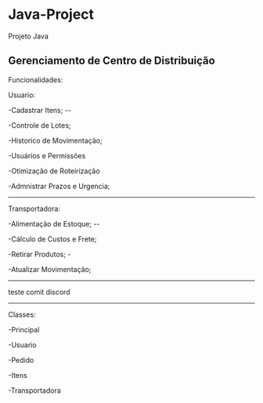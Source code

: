 # Java-Project

Projeto Java

Gerenciamento de Centro de Distribuição
-----------------------------------------------------------------------------------

Funcionalidades:

Usuario:

-Cadastrar Itens; --

-Controle de Lotes;

-Historico de Movimentação; 

-Usuários e Permissões

-Otimização de Roteirização

-Admnistrar Prazos e Urgencia;

-----------------------------------------------------------------------------------

Transportadora:

-Alimentação de Estoque; --

-Cálculo de Custos e Frete;

-Retirar Produtos; -

-Atualizar Movimentação;


---
teste comit discord

-----------------------------------------------------------------------------------

Classes:

-Principal

-Usuario

-Pedido

-Itens

-Transportadora


